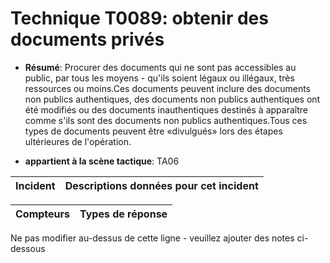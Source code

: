 # Technique T0089: obtenir des documents privés

* **Résumé**: Procurer des documents qui ne sont pas accessibles au public, par tous les moyens - qu'ils soient légaux ou illégaux, très ressources ou moins.Ces documents peuvent inclure des documents non publics authentiques, des documents non publics authentiques ont été modifiés ou des documents inauthentiques destinés à apparaître comme s'ils sont des documents non publics authentiques.Tous ces types de documents peuvent être «divulgués» lors des étapes ultérieures de l'opération.

* **appartient à la scène tactique**: TA06


|Incident |Descriptions données pour cet incident |
|-------- |-------------------- |



|Compteurs |Types de réponse |
|-------- |-------------- |


Ne pas modifier au-dessus de cette ligne - veuillez ajouter des notes ci-dessous